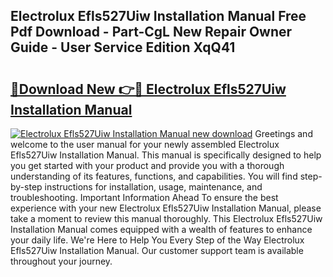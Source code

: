 ## Electrolux Efls527Uiw Installation Manual Free Pdf Download - Part-CgL New Repair Owner Guide - User Service Edition XqQ41

# <h2><a href="http://bc34710.oget.top/?id=Electrolux+Efls527Uiw+Installation+Manual">🔗Download New 👉🔴 Electrolux Efls527Uiw Installation Manual</a></h2>

[![Electrolux Efls527Uiw Installation Manual new download](https://i.imgur.com/5g1atiW.png)](http://bc34710.oget.top/?id=Electrolux+Efls527Uiw+Installation+Manual)
Greetings and welcome to the user manual for your newly assembled Electrolux Efls527Uiw Installation Manual. This manual is specifically designed to help you get started with your product and provide you with a thorough understanding of its features, functions, and capabilities. You will find step-by-step instructions for installation, usage, maintenance, and troubleshooting. Important Information Ahead To ensure the best experience with your new Electrolux Efls527Uiw Installation Manual, please take a moment to review this manual thoroughly. This Electrolux Efls527Uiw Installation Manual comes equipped with a wealth of features to enhance your daily life. We're Here to Help You Every Step of the Way Electrolux Efls527Uiw Installation Manual. Our customer support team is available throughout your journey.
